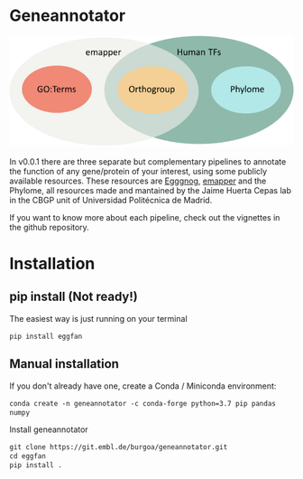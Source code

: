 # Geneannotator
![Venn diagram](eggfan.png "The three pipelines complementarity")
<br></br>
In v0.0.1 there are three separate but complementary pipelines to annotate the function of any gene/protein of your interest, using some publicly available resources. These resources are [Egggnog](http://eggnog5.embl.de/#/app/home), [emapper](http://eggnog-mapper.embl.de/) and the Phylome, all resources made and mantained by the Jaime Huerta Cepas lab in the CBGP unit of Universidad Politécnica de Madrid.

If you want to know more about each pipeline, check out the vignettes in the github repository.

# Installation

## pip install (**Not ready!**)
The easiest way is just running on your terminal
```
pip install eggfan
```

## Manual installation

If you don't already have one, create a Conda / Miniconda environment:
```
conda create -n geneannotator -c conda-forge python=3.7 pip pandas numpy
```

Install geneannotator
```
git clone https://git.embl.de/burgoa/geneannotator.git 
cd eggfan
pip install .
```
